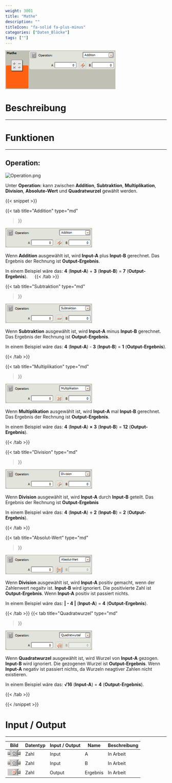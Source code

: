 ```yaml
---
weight: 3001
title: "Mathe"
description: ""
titleIcon: "fa-solid fa-plus-minus"
categories: ["Daten_Blöcke"]
tags: [""]
---
```


![Block.png](/images/nxt-images/Kapitel%205%20Daten/5.2%20Mathe/Block.png)

# Beschreibung
---

# Funktionen
---

## Operation:

![Operation.png](/imagessssss/nxt-images/Kapitel%205%20Daten/5.2%20Mathe/Block.png)

Unter **Operation:** kann zwischen **Addition**, **Subtraktion**, **Multiplikation**, **Division**, **Absolute-Wert** und **Quadratwurzel** gewählt werden.

{{< snippet >}}

{{< tab
    title="Addition"
    type="md"
>}}

![Daten.png](/images/nxt-images/Kapitel%205%20Daten/5.2%20Mathe/Addition.png)

Wenn **Addition** ausgewählt ist, wird **Input-A** plus **Input-B** gerechnet. Das Ergebnis der Rechnung ist **Output-Ergebnis**. 

In einem Beispiel wäre das: **4** (**Input-A**) + **3** (**Input-B**) = **7** (**Output-Ergebnis**).
 
{{< /tab >}}

{{< tab
    title="Subtraktion"
    type="md"
>}}

![Daten.png](/images/nxt-images/Kapitel%205%20Daten/5.2%20Mathe/Subtraktion.png)

Wenn **Subtraktion** ausgewählt ist, wird **Input-A** minus **Input-B** gerechnet. Das Ergebnis der Rechnung ist **Output-Ergebnis**.

In einem Beispiel wäre das: **4** (**Input-A**) - **3** (**Input-B**) = **1** (**Output-Ergebnis**).

{{< /tab >}}

{{< tab
    title="Multiplikation"
    type="md"
>}}

![Daten.png](/images/nxt-images/Kapitel%205%20Daten/5.2%20Mathe/Multiplikation.png)

Wenn **Multiplikation** ausgewählt ist, wird **Input-A** mal **Input-B** gerechnet. Das Ergebnis der Rechnung ist **Output-Ergebnis**.

In einem Beispiel wäre das: **4** (**Input-A**) **×** **3** (**Input-B**) = **12** (**Output-Ergebnis**).

{{< /tab >}}

{{< tab
    title="Division"
    type="md"
>}}

![Daten.png](/images/nxt-images/Kapitel%205%20Daten/5.2%20Mathe/Division.png)

Wenn **Division** ausgewählt ist, wird **Input-A** durch **Input-B** geteilt. Das Ergebnis der Rechnung ist **Output-Ergebnis**

In einem Beispiel wäre das: **4** (**Input-A**) **÷** **2** (**Input-B**) = **2** (**Output-Ergebnis**).

{{< /tab >}}

{{< tab
    title="Absolut-Wert"
    type="md"
>}}

![Daten.png](/images/nxt-images/Kapitel%205%20Daten/5.2%20Mathe/Absolut-Wert.png)

Wenn **Division** ausgewählt ist, wird **Input-A** positiv gemacht, wenn der Zahlenwert negaitv ist. **Input-B** wird ignoriert. Die positivierte Zahl ist **Output-Ergebnis**. Wenn **Input-A** positiv ist passiert nichts.

In einem Beispiel wäre das: **| - 4 |** (**Input-A**) = **4** (**Output-Ergebnis**).

{{< /tab >}}
{{< tab
    title="Quadratwurzel"
    type="md"
>}}

![Daten.png](/images/nxt-images/Kapitel%205%20Daten/5.2%20Mathe/Quadratwurzel.png)

Wenn **Quadratwurzel** ausgewählt ist, wird Wurzel von **Input-A** gezogen. **Input-B** wird ignoriert. Die gezogenen Wurzel ist **Output-Ergebnis**. Wenn **Input-A** negativ ist passiert nichts, da Wurzeln neagtiver Zahlen nicht existieren.

In einem Beispiel wäre das: **√16** (**Input-A**) = **4** (**Output-Ergebnis**).

{{< /tab >}}

{{< /snippet >}}

# Input / Output
---

| Bild                                                                                         | Datentyp    | Input / Output | Name     |Beschreibung|
| -------------------------------------------------------------------------------------------- | ------------| ------------ |----------|------------|
| ![Input1.png](/images/nxt-images/Kapitel%205%20Daten/Input1.png)  | Zahl | Input  | A        | In Arbeit 
| ![Input2.png](/images/nxt-images/Kapitel%205%20Daten/Input2.png)  | Zahl | Input  | B        | In Arbeit
| ![Input4.png](/images/nxt-images/Kapitel%205%20Daten/Input4.png)  | Zahl | Output | Ergebnis | In Arbeit
